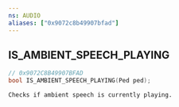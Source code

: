 ```yaml
---
ns: AUDIO
aliases: ["0x9072c8b49907bfad"]
---
```

## IS_AMBIENT_SPEECH_PLAYING

```c
// 0x9072C8B49907BFAD
bool IS_AMBIENT_SPEECH_PLAYING(Ped ped);
```

```
Checks if ambient speech is currently playing.
```
